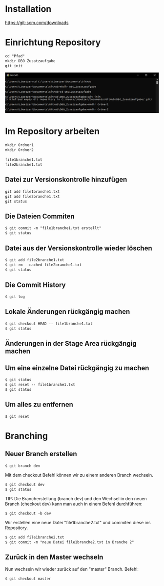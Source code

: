 # Installation

https://git-scm.com/downloads

# Einrichtung Repository

    cd "Pfad"
    mkdir DBO_Zusatzaufgabe
    git init

![Bild](/img/SNAG-0000.png)

# Im Repository arbeiten

    mkdir Ordner1
    mkdir Ordner2

    file1branche1.txt
    file2branche1.txt

## Datei zur Versionskontrolle hinzufügen

    git add file1branche1.txt
    git add file2branche1.txt
    git status

## Die Dateien Commiten
    $ git commit -m "file1branche1.txt erstellt"
    $ git status

## Datei aus der Versionskontrolle wieder löschen
    $ git add file2branche1.txt
    $ git rm --cached file2branche1.txt
    $ git status

## Die Commit History
    $ git log

## Lokale Änderungen rückgängig machen
    $ git checkout HEAD -- file1branche1.txt
    $ git status

## Änderungen in der Stage Area rückgängig machen

## Um eine einzelne Datei rückgängig zu machen
    $ git status
    $ git reset -- file1branche1.txt
    $ git status

## Um alles zu entfernen
    $ git reset

# Branching

## Neuer Branch erstellen
    $ git branch dev

Mit dem checkout Befehl können wir zu einem anderen Branch wechseln.

    $ git checkout dev
    $ git status

TIP: Die Brancherstellung (branch dev) und den Wechsel in den neuen Branch (checkout dev) kann man
auch in einem Befehl durchführen:

    $ git checkout -b dev

Wir erstellen eine neue Datei "file1branche2.txt" und commiten
diese ins Repository.

    $ git add file1branche2.txt
    $ git commit -m "neue Datei file1branche2.txt in Branche 2"

## Zurück in den Master wechseln

Nun wechseln wir wieder zurück auf den "master" Branch.
Befehl:

    $ git checkout master

